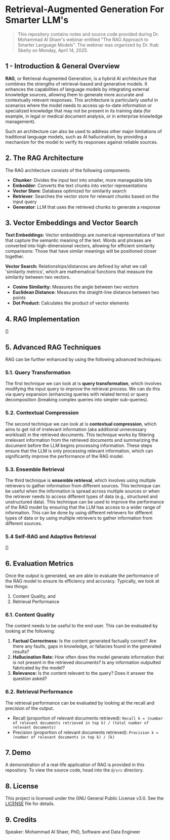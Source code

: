 # Retrieval-Augmented Generation For Smarter LLM's
> This repository contains notes and source code provided during Dr. Mohammad Al Shaer's webinar entitled "The RAG Approach to Smarter Language Models".
> The webinar was organized by Dr. Ihab Sbeity on Monday, April 14, 2025.

## 1 - Introduction & General Overview
**RAG**, or Retrieval-Augmented Generation, is a hybrid AI architecture that combines the strengths of retrieval-based and generative models. 
It enhances the capabilities of language models by integrating external knowledge sources, allowing them to generate more accurate and contextually relevant responses. 
This architecture is particularly useful in scenarios where the model needs to access up-to-date information or specialized knowledge that may not be present in its training data (for example, in legal or medical document analysis, or in enterprise knowledge management).

Such an architecture can also be used to address other major limitations of traditional language models, such as AI hallucination, by providing a mechanism for the model to verify its responses against reliable sources.

## 2. The RAG Architecture
The RAG architecture consists of the following components:
- **Chunker**: Divides the input text into smaller, more manageable bits
- **Embedder**: Converts the text chunks into vector representations
- **Vector Store**: Database optimized for similarity search
- **Retriever**: Searches the vector store for relevant chunks based on the input query
- **Generator**: LLM that uses the retrieved chunks to generate a response

## 3. Vector Embeddings and Vector Search
**Text Embeddings:** 
Vector embeddings are numerical representations of text that capture the semantic meaning of the text.
Words and phrases are converted into high-dimensional vectors, allowing for efficient similarity comparisons:
Those that have similar meanings will be positioned closer together.

**Vector Search:** 
Relationships/distances are defined by what we call 'similarity metrics', which are mathematical functions that measure the similarity between two vectors.
- **Cosine Similarity:** Measures the angle between two vectors 
- **Euclidean Distance:** Measures the straight-line distance between two points
- **Dot Product:** Calculates the product of vector elements

## 4. RAG Implementation
[]

## 5. Advanced RAG Techniques
RAG can be further enhanced by using the following advanced techniques: 

### 5.1. Query Transformation
The first technique we can look at is **query transformation**, which involves modifying the input query to improve the retrieval process.
We can do this via query expansion (enhancing queries with related terms) or query decomposition (breaking complex queries into simpler sub-queries).

### 5.2. Contextual Compression
The second technique we can look at is **contextual compression**, which aims to get rid of irrelevant information (aka additional unnecessary workload) in the retrieved documents.
This technique works by filtering irrelevant information from the retrieved documents and summarizing the document before the LLM begins processing information.
These steps ensure that the LLM is only processing relevant information, which can significantly improve the performance of the RAG model.

### 5.3. Ensemble Retrieval
The third technique is **ensemble retrieval**, which involves using multiple retrievers to gather information from different sources.
This technique can be useful when the information is spread across multiple sources or when the retriever needs to access different types of data (e.g., structured and unstructured data).
This technique can be used to improve the performance of the RAG model by ensuring that the LLM has access to a wider range of information.
This can be done by using different retrievers for different types of data or by using multiple retrievers to gather information from different sources.

### 5.4 Self-RAG and Adaptive Retrieval
[]

## 6. Evaluation Metrics
Once the output is generated, we are able to evaluate the performance of the RAG model to ensure its efficiency and accuracy. Typically, we look at two things:
1. Content Quality, and
2. Retrieval Performance

### 6.1. Content Quality
The content needs to be useful to the end user. This can be evaluated by looking at the following:
1. **Factual Correctness:** Is the content generated factually correct? Are there any faults, gaps in knowledge, or fallacies found in the generated results?
2. **Hallucination Rate:** How often does the model generate information that is not present in the retrieved documents? Is any information outputted fabricated by the model?
3. **Relevance:** Is the content relevant to the query? Does it answer the question asked?

### 6.2. Retrieval Performance
The retrieval performance can be evaluated by looking at the recall and precision of the output.
- Recall (proportion of relevant documents retrieved): ```Recall k = (number of relevant documents retrieved in top k) / (total number of relevant documents)```
- Precision (proportion of relevant documents retrieved): ```Precision k = (number of relevant documents in top k) / (k)```

## 7. Demo
A demonstration of a real-life application of RAG is provided in this repository.
To view the source code, head into the ```@/src``` directory. 

## 8. License
This project is licensed under the GNU General Public License v3.0. See the [LICENSE](https://github.com/myrmlbst/RAG-for-smarter-LLMs/blob/main/LICENSE) file for details.

## 9. Credits
Speaker: Mohammad Al Shaer, PhD, Software and Data Engineer
